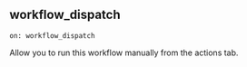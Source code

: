 ## workflow_dispatch
```
on: workflow_dispatch
```
Allow you to run this workflow manually from the actions tab. 